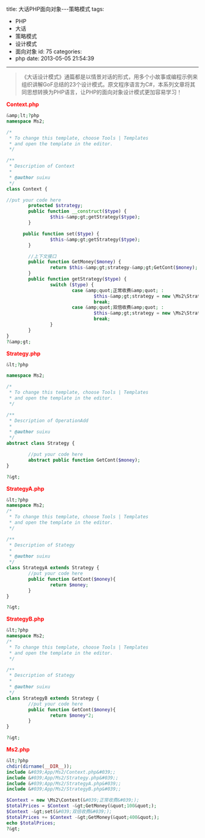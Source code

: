 title: 大话PHP面向对象---策略模式
tags:
  - PHP
  - 大话
  - 策略模式
  - 设计模式
  - 面向对象
id: 75
categories:
  - php
date: 2013-05-05 21:54:39
---

>《大话设计模式》通篇都是以情景对话的形式，用多个小故事或编程示例来组织讲解GoF总结的23个设计模式。原文程序语言为C#，本系列文章将其同思想转换为PHP语言，让PHP的面向对象设计模式更加容易学习！

<!--more-->
**<span style="color: #ff0000;">Context.php</span>**
```php
&amp;lt;?php
namespace Ms2;

/*
 * To change this template, choose Tools | Templates
 * and open the template in the editor.
 */

/**
 * Description of Context
 *
 * @author suixu
 */
class Context {

//put your code here
        protected $strategy;
        public function __construct($type) {
                $this-&amp;gt;getStrategy($type);
        }

      public function set($type) {
                $this-&amp;gt;getStrategy($type);
        }

        //上下文接口
        public function GetMoney($money) {
                return $this-&amp;gt;strategy-&amp;gt;GetCont($money);
        }
        public function getStrategy($type) {
                switch ($type) {
                        case &amp;quot;正常收费&amp;quot; :
                                $this-&amp;gt;strategy = new \Ms2\StrategyA();
                                break;
                        case &amp;quot;双倍收费&amp;quot; :
                                $this-&amp;gt;strategy = new \Ms2\StrategyB();
                                break;
                }
        }
}
?&amp;gt;
```

<!--more-->
**<span style="color: #ff0000;">Strategy.php</span>**
```php
&lt;?php

namespace Ms2;

/*
 * To change this template, choose Tools | Templates
 * and open the template in the editor.
 */

/**
 * Description of OperationAdd
 *
 * @author suixu
 */
abstract class Strategy {

        //put your code here
        abstract public function GetCont($money);
}

?&gt;
```

**<span style="color: #ff0000;">StrategyA.php</span>**
```php
&lt;?php
namespace Ms2;
/*
 * To change this template, choose Tools | Templates
 * and open the template in the editor.
 */

/**
 * Description of Stategy
 *
 * @author suixu
 */
class StrategyA extends Strategy {
        //put your code here
        public function GetCont($money){
                return $money;
        }
}

?&gt;
```

**<span style="color: #ff0000;">StrategyB.php</span>**
```php
&lt;?php
namespace Ms2;
/*
 * To change this template, choose Tools | Templates
 * and open the template in the editor.
 */

/**
 * Description of Stategy
 *
 * @author suixu
 */
class StrategyB extends Strategy {
        //put your code here
        public function GetCont($money){
                return $money*2;
        }
}

?&gt;
```

**<span style="color: #ff0000;">Ms2.php</span>**
```php
&lt;?php
chdir(dirname(__DIR__));
include &#039;App/Ms2/Context.php&#039;;
include &#039;App/Ms2/Strategy.php&#039;;
include &#039;App/Ms2/StrategyA.php&#039;;
include &#039;App/Ms2/StrategyB.php&#039;;

$Context = new \Ms2\Context(&#039;正常收费&#039;);
$totalPrices = $Context -&gt;GetMoney(&quot;100&quot;);
$Context -&gt;set(&#039;双倍收费&#039;);
$totalPrices += $Context -&gt;GetMoney(&quot;400&quot;);
echo $totalPrices;
?&gt;
```
